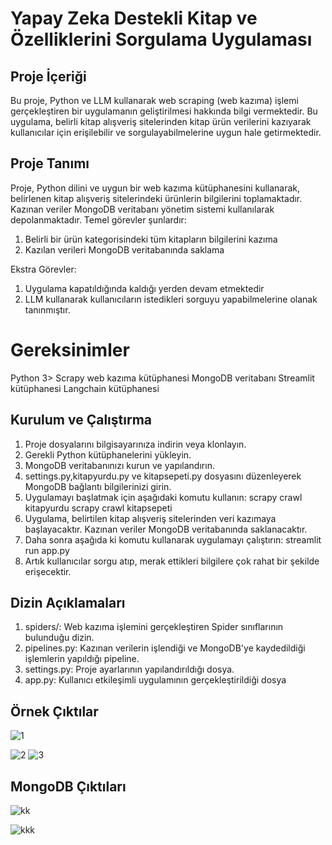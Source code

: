 # Yapay Zeka Destekli Kitap ve Özelliklerini Sorgulama Uygulaması
## Proje İçeriği
Bu proje, Python ve LLM kullanarak web scraping (web kazıma) işlemi gerçekleştiren bir uygulamanın geliştirilmesi hakkında bilgi vermektedir. Bu uygulama, belirli kitap alışveriş sitelerinden kitap ürün verilerini kazıyarak kullanıcılar için  erişilebilir ve sorgulayabilmelerine uygun hale getirmektedir.
## Proje Tanımı
Proje, Python dilini ve uygun bir web kazıma kütüphanesini kullanarak, belirlenen kitap alışveriş sitelerindeki ürünlerin bilgilerini toplamaktadır. Kazınan veriler MongoDB veritabanı yönetim sistemi kullanılarak depolanmaktadır. Temel görevler şunlardır:

1. Belirli bir ürün kategorisindeki tüm kitapların bilgilerini kazıma
2. Kazılan verileri MongoDB veritabanında saklama

Ekstra Görevler:
1. Uygulama kapatıldığında kaldığı yerden devam etmektedir
2. LLM kullanarak kullanıcıların istedikleri sorguyu yapabilmelerine olanak tanınmıştır.

# Gereksinimler
Python 3>
Scrapy web kazıma kütüphanesi
MongoDB veritabanı
Streamlit kütüphanesi
Langchain kütüphanesi
## Kurulum ve Çalıştırma
1. Proje dosyalarını bilgisayarınıza indirin veya klonlayın.
2. Gerekli Python kütüphanelerini yükleyin.
3. MongoDB veritabanınızı kurun ve yapılandırın.
4. settings.py,kitapyurdu.py ve kitapsepeti.py dosyasını düzenleyerek MongoDB bağlantı bilgilerinizi girin.
5. Uygulamayı başlatmak için aşağıdaki komutu kullanın:
    scrapy  crawl kitapyurdu
    scrapy crawl kitapsepeti
6. Uygulama, belirtilen kitap alışveriş sitelerinden veri kazımaya başlayacaktır. Kazınan veriler MongoDB veritabanında saklanacaktır.
7. Daha sonra aşağıda ki komutu kullanarak uygulamayı çalıştırın:
   streamlit run app.py
8. Artık kullanıcılar sorgu atıp, merak ettikleri bilgilere çok rahat bir şekilde erişecektir.
## Dizin Açıklamaları
1. spiders/: Web kazıma işlemini gerçekleştiren Spider sınıflarının bulunduğu dizin.
2. pipelines.py: Kazınan verilerin işlendiği ve MongoDB'ye kaydedildiği işlemlerin yapıldığı pipeline.
3. settings.py: Proje ayarlarının yapılandırıldığı dosya.
4. app.py: Kullanıcı etkileşimli uygulamının gerçekleştirildiği dosya
## Örnek Çıktılar
![1](https://github.com/emreakdogan/webscraping_withmongoDB/assets/95315841/69ad3200-7b8e-470b-a13e-9d4ce0d81c6f)

![2](https://github.com/emreakdogan/webscraping_withmongoDB/assets/95315841/770352e1-e56a-4b67-8fd1-8fa37ed55625)
![3](https://github.com/emreakdogan/webscraping_withmongoDB/assets/95315841/c5bc5590-7378-4a92-aeb2-84c014175681)

## MongoDB Çıktıları
![kk](https://github.com/emreakdogan/webscraping_withmongoDB/assets/95315841/a61a6cea-f117-4f2c-9d94-2bb1f262ae46)

![kkk](https://github.com/emreakdogan/webscraping_withmongoDB/assets/95315841/b62d9b00-0817-42fb-b7b0-40750078d53c)

